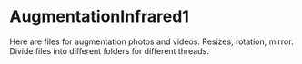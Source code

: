 # AugmentationInfrared1
Here are files for augmentation photos and videos. Resizes, rotation, mirror. Divide files into different folders for different threads. 
